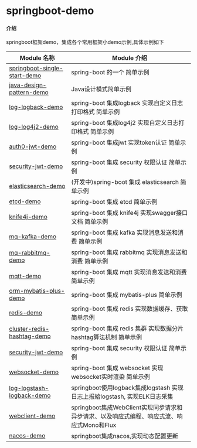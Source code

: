 # springboot-demo

#### 介绍

springboot框架demo，集成各个常用框架小demo示例,具体示例如下

| Module 名称                                                             | Module 介绍                                                  |
|-----------------------------------------------------------------------|------------------------------------------------------------|
| [springboot-single-start-demo](./springboot-single-start-demo)        | spring-boot 的一个 简单示例                                       |
| [java-design-pattern-demo](./java-design-pattern-demo)                | Java设计模式简单示例                                               |
| [log-logback-demo](./springboot-log-logback-demo)                     | spring-boot 集成logback 实现自定义日志打印格式 简单示例                     |
| [log-log4j2-demo](./springboot-log-log4j2-demo)                       | spring-boot 集成log4j2 实现自定义日志打印格式 简单示例                      |
| [auth0-jwt-demo](./springboot-auth0-jwt-demo)                         | spring-boot 集成jwt 实现token认证 简单示例                           |
| [security-jwt-demo](./springboot-security-jwt-demo)                   | spring-boot 集成 security 权限认证 简单示例                          |
| [elasticsearch-demo](./springboot-elasticsearch-demo)                 | (开发中)spring-boot 集成 elasticsearch 简单示例                     |
| [etcd-demo](./springboot-etcd-demo)                                   | spring-boot 集成 etcd 简单示例                                   |
| [knife4j-demo](./springboot-knife4j-demo)                             | spring-boot 集成 knife4j 实现swagger接口文档 简单示例                  |
| [mq-kafka-demo](./springboot-mq-kafka-demo)                           | spring-boot 集成 kafka 实现消息发送和消费 简单示例                        |
| [mq-rabbitmq-demo](./springboot-mq-rabbitmq-demo)                     | spring-boot 集成 rabbitmq 实现消息发送和消费 简单示例                     |
| [mqtt-demo](./springboot-mqtt-demo)                                   | spring-boot 集成 mqtt 实现消息发送和消费 简单示例                         |
| [orm-mybatis-plus-demo](./springboot-orm-mybatis-plus-demo)           | spring-boot 集成 mybatis-plus 简单示例                           |
| [redis-demo](./springboot-redis-demo)                                 | spring-boot 集成 redis 实现数据缓存、获取 简单示例                        |
| [cluster-redis-hashtag-demo](./springboot-cluster-redis-hashtag-demo) | spring-boot 集成 redis 集群 实现数据分片hashtag算法机制 简单示例             |
| [security-jwt-demo](./springboot-security-jwt-demo)                   | spring-boot 集成 security 权限认证 简单示例                          |
| [websocket-demo](./springboot-websocket-demo)                         | spring-boot 集成 websocket 实现websocket实时渲染 简单示例              |
| [log-logstash-logback-demo](./springboot-log-logstash-logback-demo)   | springboot使用logback集成logstash 实现日志上报給logstash, 实现ELK日志采集   |
| [webclient-demo](./springboot-webclient-demo)                         | springboot集成WebClient实现同步请求和异步请求、以及响应式编程、响应式流、响应式Mono和Flux |
| [nacos-demo](./springboot-nacos-demo)                                 | springboot集成nacos,实现动态配置更新                                 |

